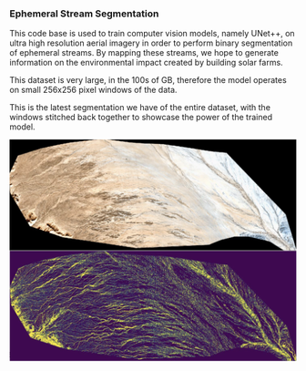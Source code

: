 ### Ephemeral Stream Segmentation

This code base is used to train computer vision models, namely UNet++, on ultra high resolution aerial imagery in order to perform binary segmentation 
of ephemeral streams. By mapping these streams, we hope to generate information on the environmental impact created by building solar farms. 

This dataset is very large, in the 100s of GB, therefore the model operates on small 256x256 pixel windows of the data. 

This is the latest segmentation we have of the entire dataset, with the windows stitched back together to showcase the power of the trained model. 

![Image of real map and model segmentation](/images/full_segmentation.png?raw=true "Optional Title")
